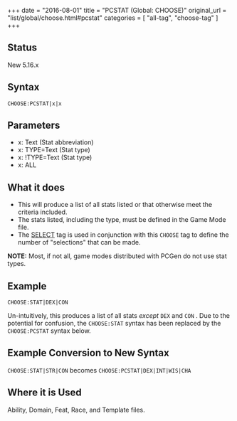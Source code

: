 +++
date = "2016-08-01"
title = "PCSTAT (Global: CHOOSE)"
original_url = "list/global/choose.html#pcstat"
categories = [ "all-tag", "choose-tag" ]
+++

## Status

New 5.16.x

## Syntax

`CHOOSE:PCSTAT|x|x`

## Parameters

-   x: Text (Stat abbreviation)
-   x: TYPE=Text (Stat type)
-   x: !TYPE=Text (Stat type)
-   x: ALL



What it does
------------

-   This will produce a list of all stats listed or that otherwise meet
    the criteria included.
-   The stats listed, including the type, must be defined in the Game
    Mode file.
-   The [SELECT](/list/global/other/select.html) tag is used in
    conjunction with this `CHOOSE` tag to define the number of
    "selections" that can be made.

**NOTE:** Most, if not all, game modes distributed with PCGen do not use
stat types.

Example
-------

`CHOOSE:STAT|DEX|CON`

Un-intuitively, this produces a list of all stats *except* `DEX` and
`CON` . Due to the potential for confusion, the `CHOOSE:STAT` syntax has
been replaced by the `CHOOSE:PCSTAT` syntax below.

Example Conversion to New Syntax
--------------------------------

`CHOOSE:STAT|STR|CON` becomes `CHOOSE:PCSTAT|DEX|INT|WIS|CHA`

Where it is Used
----------------

Ability, Domain, Feat, Race, and Template files.

